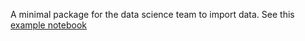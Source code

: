 A minimal package for the data science team to import data.
See this [example notebook](https://github.com/ezra-oodle/ds-data-flow/blob/main/explore.ipynb)
